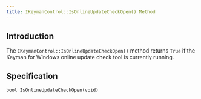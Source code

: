 ```yaml
---
title: IKeymanControl::IsOnlineUpdateCheckOpen() Method
---
```


## Introduction

The `IKeymanControl::IsOnlineUpdateCheckOpen()` method returns `True` if
the Keyman for Windows online update check tool is currently running.

## Specification

``` clike
bool IsOnlineUpdateCheckOpen(void)
```
